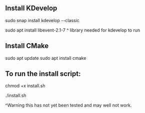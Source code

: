 ## Install KDevelop
sudo snap install kdevelop --classic

sudo apt install libevent-2.1-7 
^ library needed for kdevelop to run 

## Install CMake
sudo apt update
sudo apt install cmake


## To run the install script:
chmod +x install.sh

./install.sh

^Warning this has not yet been tested and may well not work.
